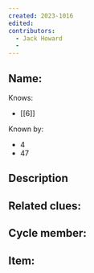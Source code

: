```yaml
---
created: 2023-1016
edited:
contributors:
  - Jack Howard
  - 
---
```


Name:
- 

Knows:
- [[6]]

Known by:
- 4
- 47

Description
- 

Related clues:
- 
Cycle member:
- 
Item:
- 




